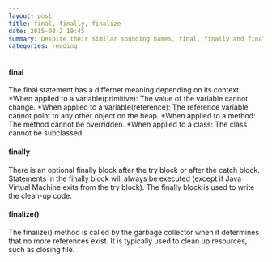 ```yaml
---
layout: post
title: final, finally, finalize
date: 2015-08-2 19:45
summary: Despite their similar sounding names, final, finally and finalize hasve very different purposes and meaning.
categories: reading
---
```


#### final
The final statement has a differnet meaning depending on its context.
*When applied to a variable(primitive): The value of the variable cannot change.
*When applied to a variable(reference): The reference variable cannot point to any other object on the heap.
*When applied to a method: The method cannot be overridden.
*When applied to a class: The class cannot be subclassed.

#### finally
There is an optional finally block after the try block or after the catch block. Statements in the finally block will always be executed (except if Java Virtual Machine exits from the try block). The finally block is used to write the clean-up code.

#### finalize()
The finalize() method is called by the garbage collector when it determines that no more references exist. It is typically used to clean up resources, such as closing file.
